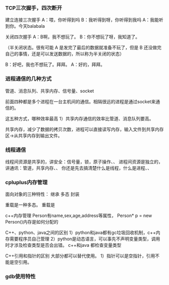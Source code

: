 
### TCP三次握手，四次断开

建立连接三次握手
A：喂，你听得到吗
B：我听得到呀，你听得到我吗
A：我能听到你。今天balabala


关闭四次握手
A：B啊，我不想玩了。
B：你不想玩了呀，我知道了。

（半关闭状态。很有可能 A 是发完了最后的数据就准备不玩了，但是 B 还没做完自己的事情，还是可以发送数据的，所以称为半关闭的状态）

B：好吧，我也不想玩了。拜拜。
A：好的，拜拜。

### 进程通信的几种方式
管道、消息队列、共享内存、信号量、socket


前面四种都是多个进程在一台主机间的通信。相隔很远的进程是通过socket来通信的。


这五种方式，哪种效率最高
1）共享内存通信的效率比管道、消息队列要高。

共享内存，减少了数据的拷贝次数，进程可以直接读写内存，输入文件到共享内存区->从共享内存到输出文件。



### 线程通信
线程间资源是共享的，讲安全：信号量，锁，原子操作、、
进程间资源是独立的，讲通讯：管道，共享内存、、
你还是先去搞清楚什么是线程，什么是进程、、


### cpluplus内存管理

面向对象的三种特性：
继承
多态
封装

重载是一种多态。
重载是


c++内存管理
Person有name,sex,age,address等属性，
Person* p = new Person()内存是如何分配的



C++、python、java之间的区别
1）python和java都有gc垃圾回收机制，c++内存需要程序员自己管理
2）python是动态语言，可以事先不声明变量类型，调用时才涉及检查类型是否会出错。
c++和java 都检查变量类型


C++引用和指针的区别
大部分都可以替代使用。
1）指针可以是空指针，引用不能是空引用。





### gdb使用特性


